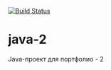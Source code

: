 [![Build Status](https://travis-ci.org/weofferservice/java-2.svg?branch=master)](https://travis-ci.org/weofferservice/java-2)

# java-2
Java-проект для портфолио - 2
